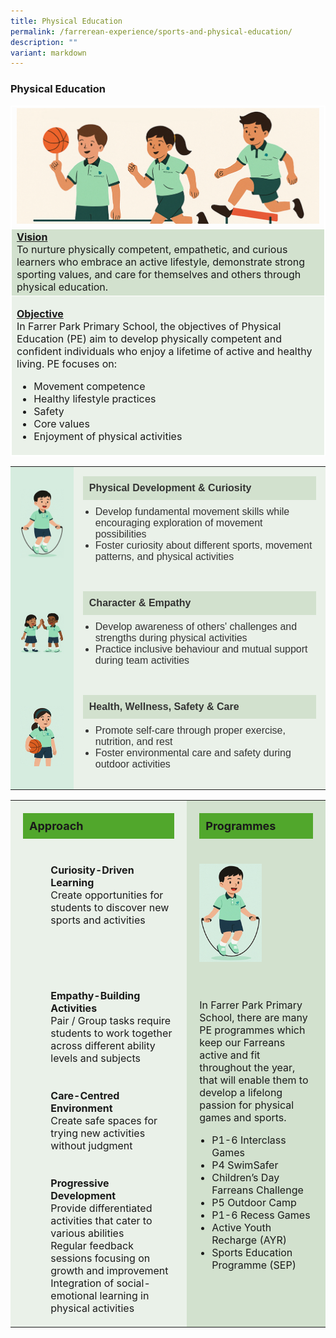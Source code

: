 ```yaml
---
title: Physical Education
permalink: /farrerean-experience/sports-and-physical-education/
description: ""
variant: markdown
---
```

<h3>Physical Education</h3>
<font size="3">
<table border="1" style="width: 100%; border-collapse: collapse; border-style: solid; border-color: white;">
<tbody>
	<tr>
<td style="text-align: center; width: 25%; border: 1px solid white; vertical-align: middle;" colspan="2"><img src="/images/2025/PE/Untitled_1.jpg"></td>
</tr>
<tr>
<td bgcolor="d2e1ce" style="width: 50%; border: 1px solid white;"><span style="text-decoration: underline;"><strong>Vision</strong></span><br>To nurture physically competent, empathetic, and curious learners who embrace an active lifestyle, demonstrate strong sporting values, and care for themselves and others through physical education.</td>
</tr>
<tr>
<td bgcolor="eaf1e9" colspan="2" style="width: 100%; border: 1px solid white;">
<p><span style="text-decoration: underline; font-size:16px;"><strong>Objective</strong></span><span style="font-size:16px;"><br>In Farrer Park Primary School, the objectives of Physical Education (PE) aim to develop physically competent 
      and confident individuals who enjoy a lifetime of active and healthy living. PE focuses on:
      </span></p><ul>
        <li>Movement competence</li>
        <li>Healthy lifestyle practices</li>
        <li>Safety</li>
        <li>Core values</li>
        <li>Enjoyment of physical activities</li>
      </ul></td>
</tr>
</tbody>
</table>
<table style="width:100%; border-collapse: collapse; font-family: Arial, sans-serif;">
  <tbody>
    <tr>
      <td style="width: 20%; background-color: #d6ecdf; text-align: center; vertical-align: middle; padding: 15px;">
        <img style="width: 100px; height: auto;" src="/images/2025/PE/Untitled_2.jpg">
      </td>
      <td style="background-color: #eaf1e9; padding: 15px; color: #333;">
        <div style="background-color: #d2e1ce; font-weight: bold; padding: 10px;">Physical Development &amp; Curiosity</div>
        <ul style="padding-left: 20px; margin-top: 10px;">
          <li>Develop fundamental movement skills while encouraging exploration of movement possibilities</li>
          <li>Foster curiosity about different sports, movement patterns, and physical activities</li>
        </ul>
      </td>
    </tr>
    <tr>
      <td style="background-color: #d6ecdf; text-align: center; vertical-align: middle; padding: 15px;">
        <img style="width: 100px; height: auto;" src="/images/2025/PE/Untitled_3.jpg">
      </td>
      <td style="background-color: #eaf1e9; padding: 15px; color: #333;">
        <div style="background-color: #d2e1ce; font-weight: bold; padding: 10px;">Character &amp; Empathy</div>
        <ul style="padding-left: 20px; margin-top: 10px;">
          <li>Develop awareness of others' challenges and strengths during physical activities</li>
          <li>Practice inclusive behaviour and mutual support during team activities</li>
        </ul>
      </td>
    </tr>
    <tr>
      <td style="background-color: #d6ecdf; text-align: center; vertical-align: middle; padding: 15px;">
        <img style="width: 100px; height: auto;" src="/images/2025/PE/Untitled_4.jpg">
      </td>
      <td style="background-color: #eaf1e9; padding: 15px; color: #333;">
        <div style="background-color: #d2e1ce; font-weight: bold; padding: 10px;">Health, Wellness, Safety &amp; Care</div>
        <ul style="padding-left: 20px; margin-top: 10px;">
          <li>Promote self-care through proper exercise, nutrition, and rest</li>
          <li>Foster environmental care and safety during outdoor activities</li>
        </ul>
      </td>
    </tr>
  </tbody>
</table>

<table border="0" style="border-collapse: collapse; width: 100%;">
<tbody>
<tr>
<td colspan="2" style="width: 50%; vertical-align: top; background-color: #eaf1e9; padding: 20px;">
<div style="background-color: #51a72c; padding: 10px; font-weight: bold; font-size: 18px;">Approach</div>
</td>
<td style="vertical-align: top; background-color: #d2e1ce; padding: 20px;">
<div style="background-color: #51a72c; padding: 10px; font-weight: bold; font-size: 18px;">Programmes</div>
</td>
</tr>
<tr>
<td style="vertical-align: top; background-color: #eaf1e9; padding: 20px;">&nbsp;</td>
<td style="vertical-align: top; background-color: #eaf1e9; padding: 20px;"><strong>Curiosity-Driven Learning</strong><br>Create opportunities for students to discover new sports and activities</td>
<td style="vertical-align: top; background-color: #d2e1ce; padding: 20px;"><img style="width: 100px; height: auto;" src="/images/2025/PE/Untitled_2.jpg"></td>
</tr>
<tr>
<td style="vertical-align: top; background-color: #eaf1e9; padding: 20px;">&nbsp;</td>
<td style="vertical-align: top; background-color: #eaf1e9; padding: 20px;"><strong>Empathy-Building Activities</strong><br>Pair / Group tasks require students to work together across different ability levels and subjects</td>
<td rowspan="3" style="vertical-align: top; background-color: #d2e1ce; padding: 20px;">
<p style="margin-top: 15px;">In Farrer Park Primary School, there are many PE programmes which keep our Farreans active and fit throughout the year, that will enable them to develop a lifelong passion for physical games and sports.</p>
<ul style="padding-left: 20px; margin-top: 10px;">
<li>P1-6 Interclass Games</li>
<li>P4 SwimSafer</li>
<li>Children’s Day Farreans Challenge</li>
<li>P5 Outdoor Camp</li>
<li>P1-6 Recess Games</li>
<li>Active Youth Recharge (AYR)</li>
<li>Sports Education Programme (SEP)</li>
</ul>
</td>
</tr>
<tr>
<td style="vertical-align: top; background-color: #eaf1e9; padding: 20px;">&nbsp;</td>
<td style="vertical-align: top; background-color: #eaf1e9; padding: 20px;"><strong>Care-Centred Environment</strong><br>Create safe spaces for trying new activities without judgment</td>
</tr>
<tr>
<td style="vertical-align: top; background-color: #eaf1e9; padding: 20px;">&nbsp;</td>
<td style="vertical-align: top; background-color: #eaf1e9; padding: 20px;"><strong>Progressive Development</strong><br>Provide differentiated activities that cater to various abilities<br>Regular feedback sessions focusing on growth and improvement<br>Integration of social-emotional learning in physical activities</td>
</tr>
</tbody>
</table>


</font>